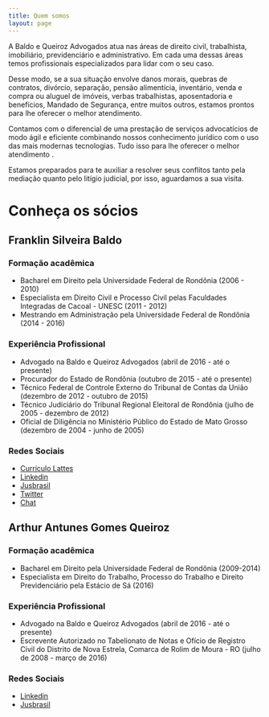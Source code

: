 ```yaml
---
title: Quem somos
layout: page
---
```

A Baldo e Queiroz Advogados atua nas áreas de direito civil, trabalhista, imobiliário, previdenciário e administrativo. Em cada uma dessas áreas temos profissionais especializados para lidar com o seu caso.

Desse modo, se a sua situação envolve danos morais, quebras de contratos, divórcio, separação, pensão alimentícia, inventário, venda e compra ou aluguel de imóveis, verbas trabalhistas, aposentadoria e benefícios, Mandado de Segurança, entre muitos outros, estamos prontos para lhe oferecer o melhor atendimento.

Contamos com o diferencial de uma prestação de serviços advocatícios de modo ágil e eficiente combinando nossos conhecimento jurídico com o uso das mais modernas tecnologias. Tudo isso para lhe oferecer o melhor atendimento .

Estamos preparados para te auxiliar a resolver seus conflitos tanto pela mediação quanto pelo litígio judicial, por isso,  aguardamos a sua visita.

# Conheça os sócios

## Franklin Silveira Baldo

### Formação acadêmica

* Bacharel em Direito pela Universidade Federal de Rondônia (2006 - 2010)
* Especialista em Direito Civil e Processo Civil pelas Faculdades Integradas de Cacoal - UNESC (2011 - 2012)
* Mestrando em Administração pela Universidade Federal de Rondônia (2014 - 2016)

### Experiência Profissional

* Advogado na Baldo e Queiroz Advogados (abril de 2016 - até o presente)
* Procurador do Estado de Rondônia (outubro de 2015 - até o presente)
* Técnico Federal de Controle Externo do Tribunal de Contas da União (dezembro de 2012 - outubro de 2015)
* Técnico Judiciário do Tribunal Regional Eleitoral de Rondônia (julho de 2005 - dezembro de 2012)
* Oficial de Diligência no Ministério Público do Estado de Mato Grosso (dezembro de 2004 - junho de 2005)

### Redes Sociais

* [Currículo Lattes](http://buscatextual.cnpq.br/buscatextual/visualizacv.do?id=K4384333Z9)
* [Linkedin](https://www.linkedin.com/in/franklinbaldo)
* [Jusbrasil](http://franklinbaldo.jusbrasil.com.br)
* [Twitter](https://twitter.com/franklinbaldo)
* [Chat](https://tawk.to/6445799f9d3b4daf7fd1642c6a6c43fab6144a54)

## Arthur Antunes Gomes Queiroz

### Formação acadêmica

* Bacharel em Direito pela Universidade Federal de Rondônia (2009-2014)
* Especialista em Direito do Trabalho, Processo do Trabalho e Direito Previdenciário pela Estácio de Sá (2016)

### Experiência Profissional

* Advogado na Baldo e Queiroz Advogados (abril de 2016 - até o presente)
* Escrevente Autorizado no Tabelionato de Notas e Ofício de Registro Civil do Distrito de Nova Estrela, Comarca de Rolim de Moura - RO  (julho de 2008 - março de 2016)

### Redes Sociais

* [Linkedin](https://br.linkedin.com/in/arthur-antunes-8110a8b4)
* [Jusbrasil](http://arthurantunes792.jusbrasil.com.br/)
